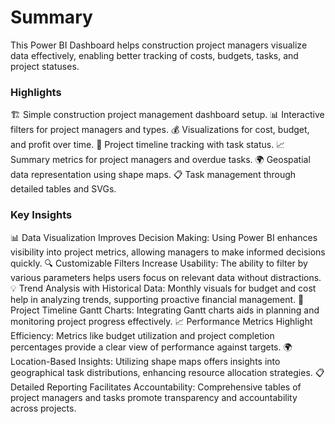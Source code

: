 # Summary
This Power BI Dashboard helps construction project managers visualize data effectively, enabling better tracking of costs, budgets, tasks, and project statuses.

### Highlights
🏗️ Simple construction project management dashboard setup.
📊 Interactive filters for project managers and types.
💰 Visualizations for cost, budget, and profit over time.
📅 Project timeline tracking with task status.
📈 Summary metrics for project managers and overdue tasks.
🌍 Geospatial data representation using shape maps.
📋 Task management through detailed tables and SVGs.

### Key Insights
📊 Data Visualization Improves Decision Making: Using Power BI enhances visibility into project metrics, allowing managers to make informed decisions quickly.
🔍 Customizable Filters Increase Usability: The ability to filter by various parameters helps users focus on relevant data without distractions.
💡 Trend Analysis with Historical Data: Monthly visuals for budget and cost help in analyzing trends, supporting proactive financial management.
📅 Project Timeline Gantt Charts: Integrating Gantt charts aids in planning and monitoring project progress effectively.
📈 Performance Metrics Highlight Efficiency: Metrics like budget utilization and project completion percentages provide a clear view of performance against targets.
🌍 Location-Based Insights: Utilizing shape maps offers insights into geographical task distributions, enhancing resource allocation strategies.
📋 Detailed Reporting Facilitates Accountability: Comprehensive tables of project managers and tasks promote transparency and accountability across projects.
